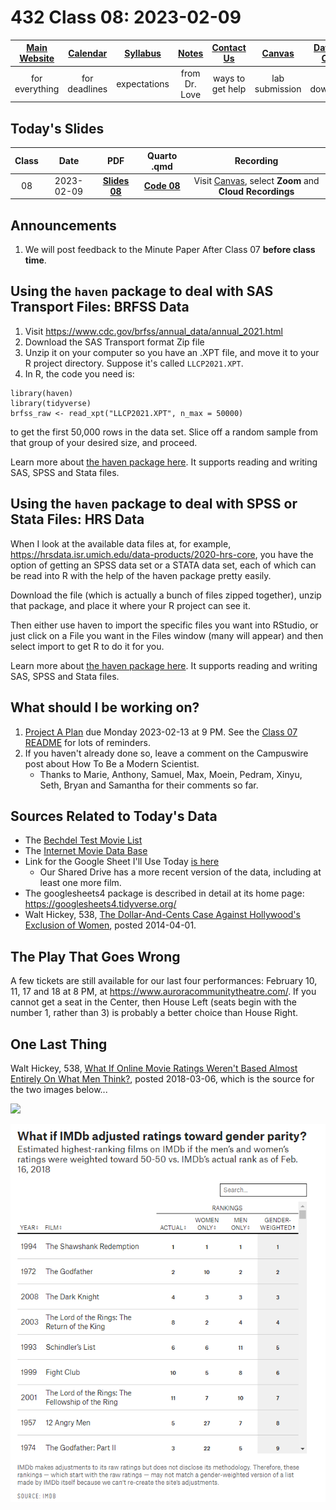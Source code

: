 # 432 Class 08: 2023-02-09

[Main Website](https://thomaselove.github.io/432-2023/) | [Calendar](https://thomaselove.github.io/432-2023/calendar.html) | [Syllabus](https://thomaselove.github.io/432-syllabus-2023/) | [Notes](https://thomaselove.github.io/432-notes/) | [Contact Us](https://thomaselove.github.io/432-2023/contact.html) | [Canvas](https://canvas.case.edu) | [Data and Code](https://github.com/THOMASELOVE/432-data) | [Sources](https://github.com/THOMASELOVE/432-classes-2023/tree/main/sources)
:-----------: | :--------------: | :----------: | :---------: | :-------------: | :-----------: | :------------: |:------:
for everything | for deadlines | expectations | from Dr. Love | ways to get help | lab submission | for downloads | to read

## Today's Slides

Class | Date | PDF | Quarto .qmd | Recording
:---: | :--------: | :------: | :------: | :-------------:
08 | 2023-02-09 | **[Slides 08](https://github.com/THOMASELOVE/432-slides-2023/blob/main/slides08.pdf)** | **[Code 08](https://github.com/THOMASELOVE/432-slides-2023/blob/main/slides08.qmd)** | Visit [Canvas](https://canvas.case.edu/), select **Zoom** and **Cloud Recordings**

## Announcements

1. We will post feedback to the Minute Paper After Class 07 **before class time**.

## Using the `haven` package to deal with SAS Transport Files: BRFSS Data

1. Visit <https://www.cdc.gov/brfss/annual_data/annual_2021.html>
2. Download the SAS Transport format Zip file
3. Unzip it on your computer so you have an .XPT file, and move it to your R project directory. Suppose it's called `LLCP2021.XPT`.
4. In R, the code you need is:

```
library(haven)
library(tidyverse)
brfss_raw <- read_xpt("LLCP2021.XPT", n_max = 50000)
```

to get the first 50,000 rows in the data set. Slice off a random sample from that group of your desired size, and proceed.

Learn more about [the haven package here](https://haven.tidyverse.org/). It supports reading and writing SAS, SPSS and Stata files.

## Using the `haven` package to deal with SPSS or Stata Files: HRS Data

When I look at the available data files at, for example, https://hrsdata.isr.umich.edu/data-products/2020-hrs-core, you have the option of getting an SPSS data set or a STATA data set, each of which can be read into R with the help of the haven package pretty easily. 

Download the file (which is actually a bunch of files zipped together), unzip that package, and place it where your R project can see it. 

Then either use haven to import the specific files you want into RStudio, or just click on a File you want in the Files window (many will appear) and then select import to get R to do it for you. 

Learn more about [the haven package here](https://haven.tidyverse.org/). It supports reading and writing SAS, SPSS and Stata files.

## What should I be working on?

1. [Project A Plan](https://thomaselove.github.io/432-2023/projA.html) due Monday 2023-02-13 at 9 PM. See the [Class 07 README](https://github.com/THOMASELOVE/432-classes-2023/tree/main/class07) for lots of reminders.
2. If you haven't already done so, leave a comment on the Campuswire post about How To Be a Modern Scientist.
    - Thanks to Marie, Anthony, Samuel, Max, Moein, Pedram, Xinyu, Seth, Bryan and Samantha for their comments so far.

## Sources Related to Today's Data

- The [Bechdel Test Movie List](https://bechdeltest.com/)
- The [Internet Movie Data Base](https://www.imdb.com/)
- Link for the Google Sheet I'll Use Today [is here](https://docs.google.com/spreadsheets/d/1ZGbMGxc23pAhBuCDLw_-Xe-6ZlhkaEg6L8HzXxmZgxo/edit?usp=sharing)
    - Our Shared Drive has a more recent version of the data, including at least one more film.
- The googlesheets4 package is described in detail at its home page: <https://googlesheets4.tidyverse.org/>
- Walt Hickey, 538, [The Dollar-And-Cents Case Against Hollywood's Exclusion of Women](https://fivethirtyeight.com/features/the-dollar-and-cents-case-against-hollywoods-exclusion-of-women/), posted 2014-04-01.

## The Play That Goes Wrong

A few tickets are still available for our last four performances: February 10, 11, 17 and 18 at 8 PM, at https://www.auroracommunitytheatre.com/. If you cannot get a seat in the Center, then House Left (seats begin with the number 1, rather than 3) is probably a better choice than House Right. 

## One Last Thing

Walt Hickey, 538, [What If Online Movie Ratings Weren't Based Almost Entirely On What Men Think?](https://fivethirtyeight.com/features/what-if-online-movie-ratings-werent-based-almost-entirely-on-what-men-think/), posted 2018-03-06, which is the source for the two images below...

![](https://fivethirtyeight.com/wp-content/uploads/2018/02/hickey-imdb250-1.png?w=575)

![](538_imdb_gender.png)
